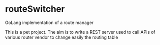 # routeSwitcher
GoLang implementation of a route manager

This is a pet project.
The aim is to write a REST server used to call APIs of various router vendor to change easily the routing table
